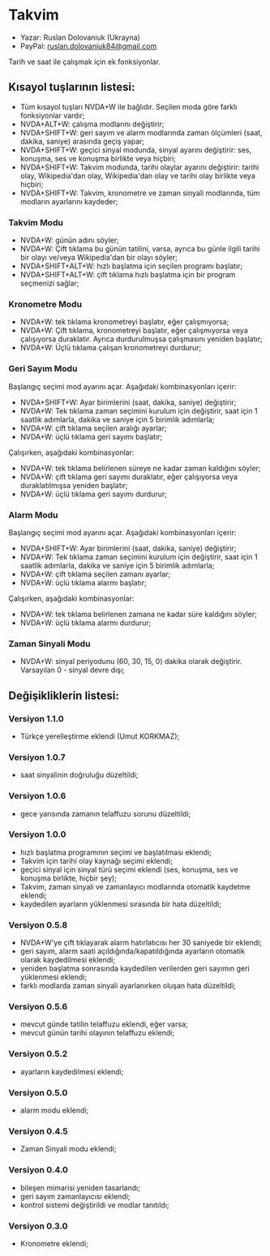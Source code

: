 # Takvim

* Yazar: Ruslan Dolovaniuk (Ukrayna)
* PayPal: ruslan.dolovaniuk84@gmail.com


Tarih ve saat ile çalışmak için ek fonksiyonlar.

## Kısayol tuşlarının listesi:
* Tüm kısayol tuşları NVDA+W ile bağlıdır. Seçilen moda göre farklı fonksiyonlar vardır;
* NVDA+ALT+W: çalışma modlarını değiştirir;
* NVDA+SHIFT+W: geri sayım ve alarm modlarında zaman ölçümleri (saat, dakika, saniye) arasında geçiş yapar;
* NVDA+SHIFT+W: geçici sinyal modunda, sinyal ayarını değiştirir: ses, konuşma, ses ve konuşma birlikte veya hiçbiri;
* NVDA+SHIFT+W: Takvim modunda, tarihi olaylar ayarını değiştirir: tarihi olay, Wikipedia'dan olay, Wikipedia'dan olay ve tarihi olay birlikte veya hiçbiri;
* NVDA+SHIFT+W: Takvim, kronometre ve zaman sinyali modlarında, tüm modların ayarlarını kaydeder;

### Takvim Modu
* NVDA+W: günün adını söyler;
* NVDA+W: Çift tıklama bu günün tatilini, varsa, ayrıca bu günle ilgili tarihi bir olayı ve/veya Wikipedia'dan bir olayı söyler;
* NVDA+SHIFT+ALT+W: hızlı başlatma için seçilen programı başlatır;
* NVDA+SHIFT+ALT+W: çift tıklama hızlı başlatma için bir program seçmenizi sağlar;

### Kronometre Modu
* NVDA+W: tek tıklama kronometreyi başlatır, eğer çalışmıyorsa;
* NVDA+W: Çift tıklama, kronometreyi başlatır, eğer çalışmıyorsa veya çalışıyorsa duraklatır. Ayrıca durdurulmuşsa çalışmasını yeniden başlatır;
* NVDA+W: Üçlü tıklama çalışan kronometreyi durdurur;

### Geri Sayım Modu
Başlangıç seçimi mod ayarını açar. Aşağıdaki kombinasyonları içerir:
* NVDA+SHIFT+W: Ayar birimlerini (saat, dakika, saniye) değiştirir;
* NVDA+W: Tek tıklama zaman seçimini kurulum için değiştirir, saat için 1 saatlik adımlarla, dakika ve saniye için 5 birimlik adımlarla;
* NVDA+W: çift tıklama seçilen aralığı ayarlar;
* NVDA+W: üçlü tıklama geri sayımı başlatır;

Çalışırken, aşağıdaki kombinasyonlar:
* NVDA+W: tek tıklama belirlenen süreye ne kadar zaman kaldığını söyler;
* NVDA+W: çift tıklama geri sayımı duraklatır, eğer çalışıyorsa veya duraklatılmışsa yeniden başlatır;
* NVDA+W: üçlü tıklama geri sayımı durdurur;

### Alarm Modu
Başlangıç seçimi mod ayarını açar. Aşağıdaki kombinasyonları içerir:
* NVDA+SHIFT+W: Ayar birimlerini (saat, dakika, saniye) değiştirir;
* NVDA+W: Tek tıklama zaman seçimini kurulum için değiştirir, saat için 1 saatlik adımlarla, dakika ve saniye için 5 birimlik adımlarla;
* NVDA+W: çift tıklama seçilen zamanı ayarlar;
* NVDA+W: üçlü tıklama alarmı başlatır;

Çalışırken, aşağıdaki kombinasyonlar:
* NVDA+W: tek tıklama belirlenen zamana ne kadar süre kaldığını söyler;
* NVDA+W: üçlü tıklama alarmı durdurur;

### Zaman Sinyali Modu
* NVDA+W: sinyal periyodunu (60, 30, 15, 0) dakika olarak değiştirir. Varsayılan 0 - sinyal devre dışı;

## Değişikliklerin listesi:
### Versiyon 1.1.0
* Türkçe yerelleştirme eklendi (Umut KORKMAZ);

### Versiyon 1.0.7
* saat sinyalinin doğruluğu düzeltildi;

### Versiyon 1.0.6
* gece yarısında zamanın telaffuzu sorunu düzeltildi;

### Versiyon 1.0.0
* hızlı başlatma programının seçimi ve başlatılması eklendi;
* Takvim için tarihi olay kaynağı seçimi eklendi;
* geçici sinyal için sinyal türü seçimi eklendi (ses, konuşma, ses ve konuşma birlikte, hiçbir şey);
* Takvim, zaman sinyali ve zamanlayıcı modlarında otomatik kaydetme eklendi;
* kaydedilen ayarların yüklenmesi sırasında bir hata düzeltildi;

### Versiyon 0.5.8
* NVDA+W'ye çift tıklayarak alarm hatırlatıcısı her 30 saniyede bir eklendi;
* geri sayım, alarm saati açıldığında/kapatıldığında ayarların otomatik olarak kaydedilmesi eklendi;
* yeniden başlatma sonrasında kaydedilen verilerden geri sayımın geri yüklenmesi eklendi;
* farklı modlarda zaman sinyali ayarlanırken oluşan hata düzeltildi;

### Versiyon 0.5.6
* mevcut günde tatilin telaffuzu eklendi, eğer varsa;
* mevcut günün tarihi olayının telaffuzu eklendi;

### Versiyon 0.5.2
* ayarların kaydedilmesi eklendi;

### Versiyon 0.5.0
* alarm modu eklendi;

### Versiyon 0.4.5
* Zaman Sinyali modu eklendi;

### Versiyon 0.4.0
* bileşen mimarisi yeniden tasarlandı;
* geri sayım zamanlayıcısı eklendi;
* kontrol sistemi değiştirildi ve modlar tanıtıldı;

### Versiyon 0.3.0
* Kronometre eklendi;
